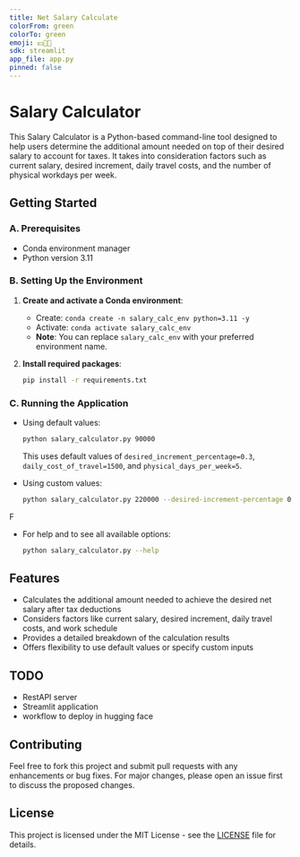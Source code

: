 ```yaml
---
title: Net Salary Calculate
colorFrom: green
colorTo: green
emoji: 💵🤑🫰
sdk: streamlit
app_file: app.py
pinned: false
---
```


# Salary Calculator

This Salary Calculator is a Python-based command-line tool designed to help users determine the additional amount needed on top of their desired salary to account for taxes. It takes into consideration factors such as current salary, desired increment, daily travel costs, and the number of physical workdays per week.

## Getting Started

### A. Prerequisites

- Conda environment manager
- Python version 3.11

### B. Setting Up the Environment

1. **Create and activate a Conda environment**:
   - Create: `conda create -n salary_calc_env python=3.11 -y`
   - Activate: `conda activate salary_calc_env`
   - **Note**: You can replace `salary_calc_env` with your preferred environment name.

2. **Install required packages**: 
   ```bash
   pip install -r requirements.txt
   ```

### C. Running the Application

- Using default values:
  ```bash
  python salary_calculator.py 90000
  ```
  This uses default values of `desired_increment_percentage=0.3`, `daily_cost_of_travel=1500`, and `physical_days_per_week=5`.

- Using custom values:
  ```bash
  python salary_calculator.py 220000 --desired-increment-percentage 0.10 --daily-cost-of-travel 2000 --physical-days-per-week 3
  ```
F
- For help and to see all available options:
  ```bash
  python salary_calculator.py --help
  ```

## Features

- Calculates the additional amount needed to achieve the desired net salary after tax deductions
- Considers factors like current salary, desired increment, daily travel costs, and work schedule
- Provides a detailed breakdown of the calculation results
- Offers flexibility to use default values or specify custom inputs

## TODO
- RestAPI server
- Streamlit application
- workflow to deploy in hugging face

## Contributing

Feel free to fork this project and submit pull requests with any enhancements or bug fixes. For major changes, please open an issue first to discuss the proposed changes.

## License

This project is licensed under the MIT License - see the [LICENSE](LICENSE.md) file for details.
